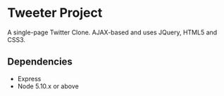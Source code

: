 # Tweeter Project

A single-page Twitter Clone. AJAX-based and uses JQuery, HTML5 and CSS3.

## Dependencies

- Express
- Node 5.10.x or above
